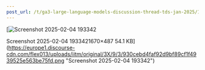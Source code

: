 ```yaml
---
post_url: /t/ga3-large-language-models-discussion-thread-tds-jan-2025/163247/83
---
```

[![Screenshot 2025-02-04 193342](https://europe1.discourse-cdn.com/flex013/uploads/iitm/optimized/3X/9/3/930cebd4faf92d9bf89cf1f4939525e563be75fd_2_690x201.png)

Screenshot 2025-02-04 1933421670×487 54.1 KB](https://europe1.discourse-cdn.com/flex013/uploads/iitm/original/3X/9/3/930cebd4faf92d9bf89cf1f4939525e563be75fd.png "Screenshot 2025-02-04 193342")